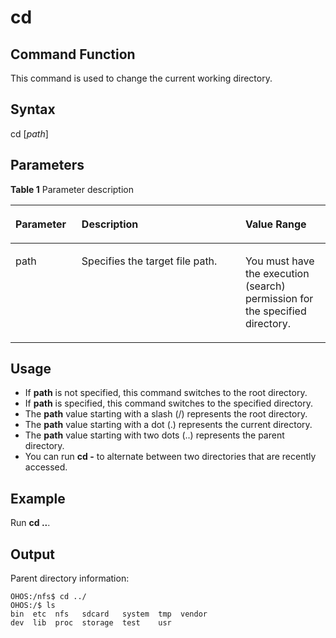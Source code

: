 # cd


## Command Function<a name="section11690184921316"></a>

This command is used to change the current working directory.

## Syntax<a name="section75695409569"></a>

cd \[_path_\]

## Parameters<a name="section71961353181311"></a>

**Table  1**  Parameter description

<a name="table1087mcpsimp"></a>
<table><thead align="left"><tr id="row1093mcpsimp"><th class="cellrowborder" valign="top" width="21%" id="mcps1.2.4.1.1"><p id="p1095mcpsimp"><a name="p1095mcpsimp"></a><a name="p1095mcpsimp"></a><strong id="b76096875111729"><a name="b76096875111729"></a><a name="b76096875111729"></a>Parameter</strong></p>
</th>
<th class="cellrowborder" valign="top" width="52%" id="mcps1.2.4.1.2"><p id="p1097mcpsimp"><a name="p1097mcpsimp"></a><a name="p1097mcpsimp"></a><strong id="b1343743615221"><a name="b1343743615221"></a><a name="b1343743615221"></a>Description</strong></p>
</th>
<th class="cellrowborder" valign="top" width="27%" id="mcps1.2.4.1.3"><p id="p1099mcpsimp"><a name="p1099mcpsimp"></a><a name="p1099mcpsimp"></a><strong id="b163024311311729"><a name="b163024311311729"></a><a name="b163024311311729"></a>Value Range</strong></p>
</th>
</tr>
</thead>
<tbody><tr id="row1100mcpsimp"><td class="cellrowborder" valign="top" width="21%" headers="mcps1.2.4.1.1 "><p id="p1102mcpsimp"><a name="p1102mcpsimp"></a><a name="p1102mcpsimp"></a>path</p>
</td>
<td class="cellrowborder" valign="top" width="52%" headers="mcps1.2.4.1.2 "><p id="p1104mcpsimp"><a name="p1104mcpsimp"></a><a name="p1104mcpsimp"></a>Specifies the target file path.</p>
</td>
<td class="cellrowborder" valign="top" width="27%" headers="mcps1.2.4.1.3 "><p id="p1106mcpsimp"><a name="p1106mcpsimp"></a><a name="p1106mcpsimp"></a>You must have the execution (search) permission for the specified directory.</p>
</td>
</tr>
</tbody>
</table>

## Usage<a name="section3629759111317"></a>

-   If  **path**  is not specified, this command switches to the root directory.
-   If  **path**  is specified, this command switches to the specified directory.
-   The  **path**  value starting with a slash \(/\) represents the root directory.
-   The  **path**  value starting with a dot \(.\) represents the current directory.
-   The  **path**  value starting with two dots \(..\) represents the parent directory.
-   You can run  **cd -**  to alternate between two directories that are recently accessed.

## Example<a name="section211620301412"></a>

Run  **cd ..**.

## Output<a name="section1968117214577"></a>

Parent directory information:

```
OHOS:/nfs$ cd ../
OHOS:/$ ls
bin  etc  nfs   sdcard   system  tmp  vendor
dev  lib  proc  storage  test    usr
```

